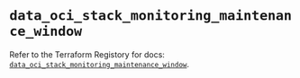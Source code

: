 # `data_oci_stack_monitoring_maintenance_window`

Refer to the Terraform Registory for docs: [`data_oci_stack_monitoring_maintenance_window`](https://registry.terraform.io/providers/oracle/oci/6.18.0/docs/data-sources/stack_monitoring_maintenance_window).
